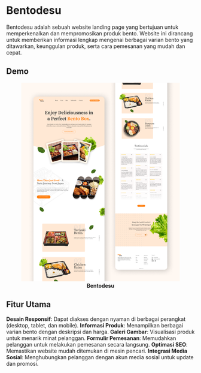 # Bentodesu 

Bentodesu adalah sebuah website landing page yang bertujuan untuk memperkenalkan dan mempromosikan produk bento. Website ini dirancang untuk memberikan informasi lengkap mengenai berbagai varian bento yang ditawarkan, keunggulan produk, serta cara pemesanan yang mudah dan cepat.

## Demo

<figure>
<img src="/public/demo/demo-1.png">
<figcaption align="center"><strong>Bentodesu</strong></figcaption>
</figure>


## Fitur Utama

**Desain Responsif**: Dapat diakses dengan nyaman di berbagai perangkat (desktop, tablet, dan mobile).
**Informasi Produk**: Menampilkan berbagai varian bento dengan deskripsi dan harga.
**Galeri Gambar**: Visualisasi produk untuk menarik minat pelanggan.
**Formulir Pemesanan**: Memudahkan pelanggan untuk melakukan pemesanan secara langsung.
**Optimasi SEO**: Memastikan website mudah ditemukan di mesin pencari.
**Integrasi Media Sosial**: Menghubungkan pelanggan dengan akun media sosial untuk update dan promosi.
